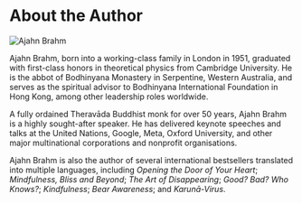 # About the Author

<img src="/img/brahm.png" alt="Ajahn Brahm" class="brahm" />

Ajahn Brahm, born into a working-class family in London in 1951, graduated with first-class honors in theoretical physics from Cambridge University. He is the abbot of Bodhinyana Monastery in Serpentine, Western Australia, and serves as the spiritual advisor to Bodhinyana International Foundation in Hong Kong, among other leadership roles worldwide.

A fully ordained Theravāda Buddhist monk for over 50 years, Ajahn Brahm is a highly sought-after speaker. He has delivered keynote speeches and talks at the United Nations, Google, Meta, Oxford University, and other major multinational
corporations and nonprofit organisations.

Ajahn Brahm is also the author of several international bestsellers translated into multiple languages, including _Opening the Door of Your Heart_; _Mindfulness, Bliss and Beyond_; _The Art of Disappearing_; _Good? Bad? Who Knows?_; _Kindfulness_; _Bear Awareness_; and _Karunā-Virus_.
